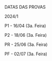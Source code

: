DATAS DAS PROVAS

2024/1


P1 - 16/04 (3a. Feira)

P2 - 18/06 (3a. Feira)

PR - 25/06 (3a. Feira)

PF - 02/07 (3a. Feira)
